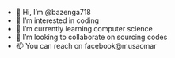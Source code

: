 - 👋 Hi, I’m @bazenga718
- 👀 I’m interested in coding
- 🌱 I’m currently learning computer science
- 💞️ I’m looking to collaborate on sourcing codes
- 📫 You can reach on facebook@musaomar

<!---
bazenga718/bazenga718 is a ✨ special ✨ repository because its `README.md` (this file) appears on your GitHub profile.
You can click the Preview link to take a look at your changes.
--->
